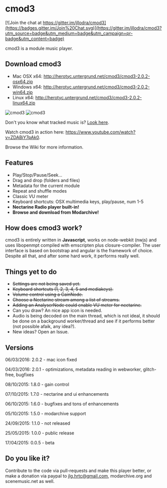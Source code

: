 # cmod3

[![Join the chat at https://gitter.im/jllodra/cmod3](https://badges.gitter.im/Join%20Chat.svg)](https://gitter.im/jllodra/cmod3?utm_source=badge&utm_medium=badge&utm_campaign=pr-badge&utm_content=badge)

cmod3 is a module music player.

## Download cmod3

* Mac OSX x64: <http://herotyc.untergrund.net/cmod3/cmod3-2.0.2-osx64.zip>
* Windows x64: <http://herotyc.untergrund.net/cmod3/cmod3-2.0.2-win64.zip>
* Linux x64: <http://herotyc.untergrund.net/cmod3/cmod3-2.0.2-linux64.zip>

![cmod3](https://raw.githubusercontent.com/jllodra/cmod3/master/screenshot.png "cmod3")
![cmod3](https://raw.githubusercontent.com/jllodra/cmod3/master/screenshot2.png "cmod3")

Don't you know what tracked music is? [Look here](http://en.wikipedia.org/wiki/Music_tracker).

Watch cmod3 in action here: <https://www.youtube.com/watch?v=ZDABiY7pAk0>.

Browse the Wiki for more information.

## Features

* Play/Stop/Pause/Seek...
* Drag and drop (folders and files)
* Metadata for the current module
* Repeat and shuffle modes
* Classic VU meter
* Keyboard shortcuts: OSX multimedia keys, <space> play/pause, num 1-5
* **Nectarine Radio player built-in!**
* **Browse and download from Modarchive!**

## How does cmod3 work?

cmod3 is entirely written in **Javascript**, works on node-webkit (nwjs) and uses libopenmpt compiled with emscripten plus closure-compiler. The user interface is based on bootstrap and angular is the framework of choice. Despite all that, and after some hard work, it performs really well.

## Things yet to do

* ~~Settings are not being saved yet.~~
* ~~Keyboard shortcuts (1, 2, 3, 4, 5 and mediakeys).~~
* ~~Volume control using a GainNode.~~
* ~~Choose a Nectarine stream among a list of streams.~~
* ~~Adding an AnalyserNode could enable VU meter for nectarine.~~
* Can you draw? An nice app icon is needed.
* Audio is being decoded on the main thread, which is not ideal, it should be done on a background worker/thread and see if it performs better (not possible afaik, any idea?).
* New ideas? Open an Issue.

## Versions

06/03/2016: 2.0.2 - mac icon fixed

04/03/2016: 2.0.1 - optimizations, metadata reading in webworker, glitch-free, bugfixes

08/10/2015: 1.8.0 - gain control

07/10/2015: 1.7.0 - nectarine and ui enhancements

06/10/2015: 1.6.0 - bugfixes and tons of enhancements

05/10/2015: 1.5.0 - modarchive support

24/09/2015: 1.1.0 - not released

25/05/2015: 1.0.0 - public release

17/04/2015: 0.0.5 - beta

## Do you like it?

Contribute to the code via pull-requests and make this player better, or make a donation via paypal to jlg.hrtc@gmail.com, modarchive.org and scenemusic.net as well.
